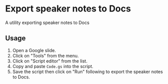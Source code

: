 # Export speaker notes to Docs

A utility exporting speaker notes to Docs

## Usage

1. Open a Google slide.
2. Click on "Tools" from the menu.
3. Click on "Script editor" from the list.
4. Copy and paste `Code.gs` into the script.
5. Save the script then click on "Run" following to export the speaker notes to Docs.
